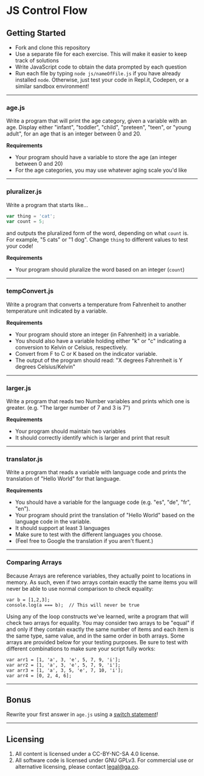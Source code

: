 # JS Control Flow

## Getting Started
* Fork and clone this repository
* Use a separate file for each exercise. This will make it easier to keep track of solutions
* Write JavaScript code to obtain the data prompted by each question
* Run each file by typing `node js/nameOfFile.js` if you have already installed `node`. Otherwise, just test your code in Repl.it, Codepen, or a similar sandbox environment!
---

### age.js
Write a program that will print the age category, given a variable with an age. Display either "infant", "toddler", "child", "preteen", "teen", or "young adult", for an age that is an integer between 0 and 20.

**Requirements**
* Your program should have a variable to store the age (an integer between 0 and 20)
* For the age categories, you may use whatever aging scale you'd like

---

### pluralizer.js
Write a program that starts like...

```js
var thing = 'cat';
var count = 5;
```
and outputs the pluralized form of the word, depending on what `count` is. For example, "5 cats" or "1 dog". Change `thing` to different values to test your code!

**Requirements**
* Your program should pluralize the word based on an integer (`count`)

---

### tempConvert.js
Write a program that converts a temperature from Fahrenheit to another temperature unit indicated by a variable.

**Requirements**
* Your program should store an integer (in Fahrenheit) in a variable.
* You should also have a variable holding either "k" or "c" indicating a conversion to Kelvin or Celsius, respectively.
* Convert from F to C or K based on the indicator variable.
* The output of the program should read: "X degrees Fahrenheit is Y degrees Celsius/Kelvin"

---

### larger.js
Write a program that reads two Number variables and prints which one is greater. (e.g. "The larger number of 7 and 3 is 7")

**Requirements**
* Your program should maintain two variables
* It should correctly identify which is larger and print that result

---

### translator.js
Write a program that reads a variable with language code and prints the translation of "Hello World" for that language.

**Requirements**
* You should have a variable for the language code (e.g. "es", "de", "fr", "en").
* Your program should print the translation of "Hello World" based on the language code in the variable.
* It should support at least 3 languages
* Make sure to test with the different languages you choose.
* (Feel free to Google the translation if you aren't fluent.)

---
### Comparing Arrays
Because Arrays are reference variables, they actually point to locations in memory. As such, even if two arrays contain exactly the same items you will never be able to use normal comparison to check equality:

```var a = [1,2,3];
var b = [1,2,3];
console.log(a === b);  // This will never be true
```

Using any of the loop constructs we've learned, write a program that will check two arrays for equality. You may consider two arrays to be "equal" if and only if they contain exactly the same number of items and each item is the same type, same value, and in the same order in both arrays. Some arrays are provided below for your testing purposes. Be sure to test with different combinations to make sure your script fully works:
```
var arr1 = [1, 'a', 3, 'e', 5, 7, 9, 'i'];
var arr2 = [1, 'a', 3, 'e', 5, 7, 9, 'i'];
var arr3 = [1, 'a', 3, 5, 'e', 7, 10, 'i'];
var arr4 = [0, 2, 4, 6];
```

---

## Bonus

Rewrite your first answer in `age.js` using a [switch statement](https://developer.mozilla.org/en-US/docs/Web/JavaScript/Reference/Statements/switch)! 

---

## Licensing
1. All content is licensed under a CC-BY-NC-SA 4.0 license.
2. All software code is licensed under GNU GPLv3. For commercial use or alternative licensing, please contact legal@ga.co.
